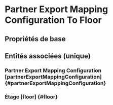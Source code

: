#  Partner Export Mapping Configuration To Floor
<!--- THIS FILE IS GENERATED PLEASE DO NOT EDIT IT DIRECTLY --->



## Propriétés de base



## Entités associées (unique)

###  Partner Export Mapping Configuration [partnerExportMappingConfiguration] {#partnerExportMappingConfiguration}
        

### Étage [floor] {#floor}
        





